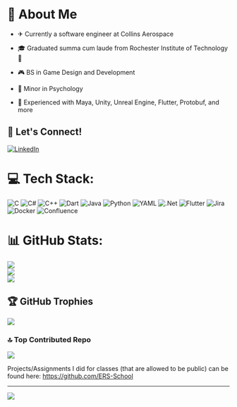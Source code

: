 # 💫 About Me
- ✈ Currently a software engineer at Collins Aerospace
- 🎓 Graduated summa cum laude from Rochester Institute of Technology 🐯
- 🎮 BS in Game Design and Development
- 🧠 Minor in Psychology

- 🔨 Experienced with Maya, Unity, Unreal Engine, Flutter, Protobuf, and more

## 🔗 Let's Connect!
[![LinkedIn](https://img.shields.io/badge/LinkedIn-%230077B5.svg?logo=linkedin&logoColor=white)](https://linkedin.com/in/elizabeth-smith-47a99a170)

# 💻 Tech Stack:
![C](https://img.shields.io/badge/c-%2300599C.svg?style=for-the-badge&logo=c&logoColor=white) ![C#](https://img.shields.io/badge/c%23-%23239120.svg?style=for-the-badge&logo=csharp&logoColor=white) ![C++](https://img.shields.io/badge/c++-%2300599C.svg?style=for-the-badge&logo=c%2B%2B&logoColor=white) ![Dart](https://img.shields.io/badge/dart-%230175C2.svg?style=for-the-badge&logo=dart&logoColor=white) ![Java](https://img.shields.io/badge/java-%23ED8B00.svg?style=for-the-badge&logo=openjdk&logoColor=white) ![Python](https://img.shields.io/badge/python-3670A0?style=for-the-badge&logo=python&logoColor=ffdd54) ![YAML](https://img.shields.io/badge/yaml-%23ffffff.svg?style=for-the-badge&logo=yaml&logoColor=151515) ![.Net](https://img.shields.io/badge/.NET-5C2D91?style=for-the-badge&logo=.net&logoColor=white) ![Flutter](https://img.shields.io/badge/Flutter-%2302569B.svg?style=for-the-badge&logo=Flutter&logoColor=white) ![Jira](https://img.shields.io/badge/jira-%230A0FFF.svg?style=for-the-badge&logo=jira&logoColor=white) ![Docker](https://img.shields.io/badge/docker-%230db7ed.svg?style=for-the-badge&logo=docker&logoColor=white) ![Confluence](https://img.shields.io/badge/confluence-%23172BF4.svg?style=for-the-badge&logo=confluence&logoColor=white)
# 📊 GitHub Stats:
![](https://github-readme-stats.vercel.app/api?username=E-R-Smith&theme=dark&hide_border=false&include_all_commits=false&count_private=false)<br/>
![](https://github-readme-streak-stats.herokuapp.com/?user=E-R-Smith&theme=dark&hide_border=false)<br/>
![](https://github-readme-stats.vercel.app/api/top-langs/?username=E-R-Smith&theme=dark&hide_border=false&include_all_commits=false&count_private=false&layout=compact)

## 🏆 GitHub Trophies
![](https://github-profile-trophy.vercel.app/?username=E-R-Smith&theme=tokyonight&no-frame=false&no-bg=true&margin-w=4)

### 🔝 Top Contributed Repo
![](https://github-contributor-stats.vercel.app/api?username=E-R-Smith&limit=5&theme=synthwave&combine_all_yearly_contributions=true)

Projects/Assignments I did for classes (that are allowed to be public) can be found here: https://github.com/ERS-School

---
[![](https://visitcount.itsvg.in/api?id=E-R-Smith&icon=5&color=0)](https://visitcount.itsvg.in)

<!-- Proudly created with GPRM ( https://gprm.itsvg.in ) -->
